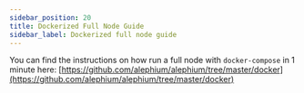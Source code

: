 ```yaml
---
sidebar_position: 20
title: Dockerized Full Node Guide
sidebar_label: Dockerized full node guide
---
```


You can find the instructions on how run a full node with `docker-compose` in 1 minute here: [https://github.com/alephium/alephium/tree/master/docker](https://github.com/alephium/alephium/tree/master/docker)
